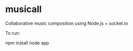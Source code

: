 # musicall
Collaborative music composition using Node.js + socket.io

To run:

npm install
node app

